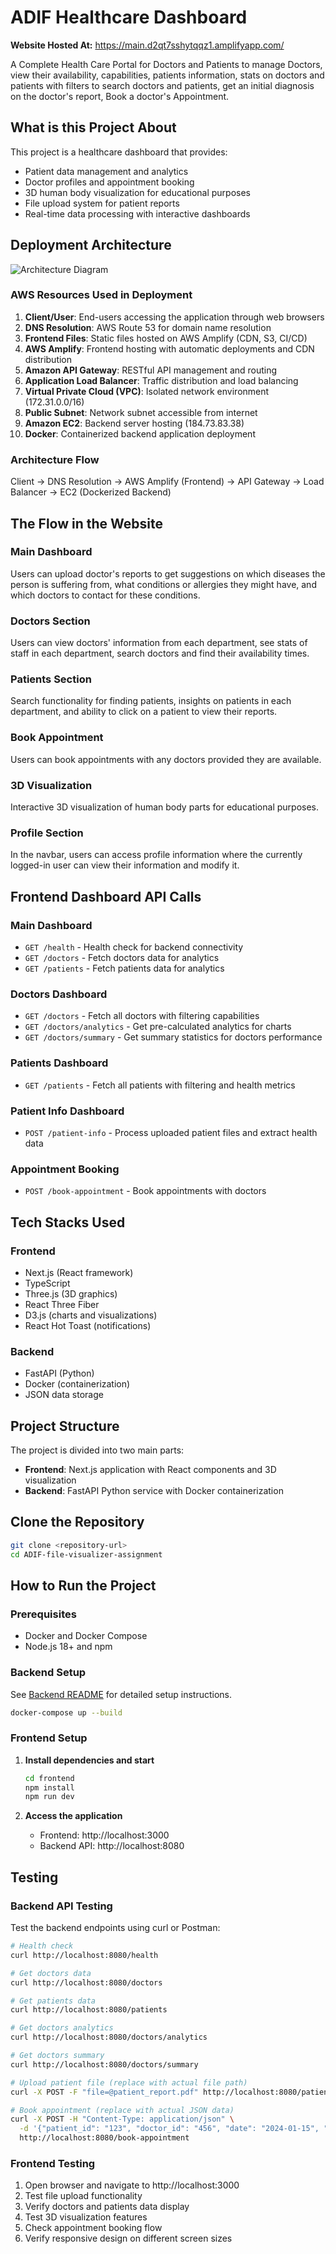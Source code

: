 # ADIF Healthcare Dashboard

**Website Hosted At:** https://main.d2qt7sshytqqz1.amplifyapp.com/

A Complete Health Care Portal for Doctors and Patients to manage Doctors, view their availability, capabilities, patients information, stats on doctors and patients with filters to search doctors and patients, get an initial diagnosis on the doctor's report, Book a doctor's Appointment.

## What is this Project About

This project is a healthcare dashboard that provides:
- Patient data management and analytics
- Doctor profiles and appointment booking
- 3D human body visualization for educational purposes
- File upload system for patient reports
- Real-time data processing with interactive dashboards

## Deployment Architecture

![Architecture Diagram](architecture-diagram.png)

### AWS Resources Used in Deployment

1. **Client/User**: End-users accessing the application through web browsers
2. **DNS Resolution**: AWS Route 53 for domain name resolution
3. **Frontend Files**: Static files hosted on AWS Amplify (CDN, S3, CI/CD)
4. **AWS Amplify**: Frontend hosting with automatic deployments and CDN distribution
5. **Amazon API Gateway**: RESTful API management and routing
6. **Application Load Balancer**: Traffic distribution and load balancing
7. **Virtual Private Cloud (VPC)**: Isolated network environment (172.31.0.0/16)
8. **Public Subnet**: Network subnet accessible from internet
9. **Amazon EC2**: Backend server hosting (184.73.83.38)
10. **Docker**: Containerized backend application deployment

### Architecture Flow
Client → DNS Resolution → AWS Amplify (Frontend) → API Gateway → Load Balancer → EC2 (Dockerized Backend)

## The Flow in the Website

### Main Dashboard
Users can upload doctor's reports to get suggestions on which diseases the person is suffering from, what conditions or allergies they might have, and which doctors to contact for these conditions.

### Doctors Section
Users can view doctors' information from each department, see stats of staff in each department, search doctors and find their availability times.

### Patients Section
Search functionality for finding patients, insights on patients in each department, and ability to click on a patient to view their reports.

### Book Appointment
Users can book appointments with any doctors provided they are available.

### 3D Visualization
Interactive 3D visualization of human body parts for educational purposes.

### Profile Section
In the navbar, users can access profile information where the currently logged-in user can view their information and modify it.

## Frontend Dashboard API Calls

### Main Dashboard
- `GET /health` - Health check for backend connectivity
- `GET /doctors` - Fetch doctors data for analytics
- `GET /patients` - Fetch patients data for analytics

### Doctors Dashboard
- `GET /doctors` - Fetch all doctors with filtering capabilities
- `GET /doctors/analytics` - Get pre-calculated analytics for charts
- `GET /doctors/summary` - Get summary statistics for doctors performance

### Patients Dashboard
- `GET /patients` - Fetch all patients with filtering and health metrics

### Patient Info Dashboard
- `POST /patient-info` - Process uploaded patient files and extract health data

### Appointment Booking
- `POST /book-appointment` - Book appointments with doctors

## Tech Stacks Used

### Frontend
- Next.js (React framework)
- TypeScript
- Three.js (3D graphics)
- React Three Fiber
- D3.js (charts and visualizations)
- React Hot Toast (notifications)

### Backend
- FastAPI (Python)
- Docker (containerization)
- JSON data storage

## Project Structure

The project is divided into two main parts:
- **Frontend**: Next.js application with React components and 3D visualization
- **Backend**: FastAPI Python service with Docker containerization

## Clone the Repository

```bash
git clone <repository-url>
cd ADIF-file-visualizer-assignment
```

## How to Run the Project

### Prerequisites
- Docker and Docker Compose
- Node.js 18+ and npm

### Backend Setup
See [Backend README](backend/README.md) for detailed setup instructions.

```bash
docker-compose up --build
```

### Frontend Setup

1. **Install dependencies and start**
   ```bash
   cd frontend
   npm install
   npm run dev
   ```

2. **Access the application**
   - Frontend: http://localhost:3000
   - Backend API: http://localhost:8080

## Testing

### Backend API Testing
Test the backend endpoints using curl or Postman:

```bash
# Health check
curl http://localhost:8080/health

# Get doctors data
curl http://localhost:8080/doctors

# Get patients data
curl http://localhost:8080/patients

# Get doctors analytics
curl http://localhost:8080/doctors/analytics

# Get doctors summary
curl http://localhost:8080/doctors/summary

# Upload patient file (replace with actual file path)
curl -X POST -F "file=@patient_report.pdf" http://localhost:8080/patient-info

# Book appointment (replace with actual JSON data)
curl -X POST -H "Content-Type: application/json" \
  -d '{"patient_id": "123", "doctor_id": "456", "date": "2024-01-15", "time": "10:00"}' \
  http://localhost:8080/book-appointment
```

### Frontend Testing
1. Open browser and navigate to http://localhost:3000
2. Test file upload functionality
3. Verify doctors and patients data display
4. Test 3D visualization features
5. Check appointment booking flow
6. Verify responsive design on different screen sizes

